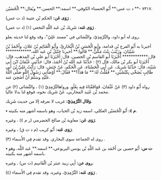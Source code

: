 ٧٣١٧ -** د ت عس:** أَبُو الحسناء الكوفي،** اسمه:** الحسن،** ويُقال:** الْحُسَيْن.

**رَوَى عَن:** الحكم بْن عتيبة (د ت عس) .

**رَوَى عَنه:** شَرِيك بْن عَبد اللَّهِ النخعي (١) (د ت عس) .

روى له أبو داود، والتِّرْمِذِيّ، والنَّسَائي في "مسند عَلِيّ"، وقد وقع لنا حديثه بعلو.

أخبرنا به أَبُو الفرج بْن قدامة، وأبو الْحَسَن بْنُ الْبُخَارِيِّ، وأَبُو الْغَنَائِمِ بْنُ عَلانَ، وأَحْمَدُ بْنُ شَيْبَانَ، وزَيْنَبُ بِنْتُ مَكِّيٍّ،** قَالُوا:** أخبرنا حَنْبَلُ بْن عَبد الله،************ قال:************ أَخْبَرَنَا أبو القاسم بْن الحصين، قال: أَخْبَرَنَا أبو علي بْن المذهب، قال: أَخْبَرَنَا أبو بكر بْن مالك، قال (٢) : حَدَّثَنَا عَبد الله بْنُ أَحْمَدَ، قال: حَدَّثَنِي عُثْمَانُ ابْنَ أَبي شَيْبَة، قال: حَدَّثَنَا شَرِيك، عَن أَبِي الْحَسْنَاءِ، عَنِ الْحَكَمِ، عَنْ حَنَشٍ، قال: رَأَيْتُ عَلِيَّ بْنَ أَبي طَالِبٍ يُضَحِّي بِكَبْشَيْنِ،** فَقُلْتُ لَهُ:** مَا هَذَا؟** فَقَالَ:** أَوْصَانِي رَسُولُ اللَّهِ صَلَّى اللَّهُ عَلَيْهِ وسَلَّمَ أَنْ أُضَحِيَ عنه.

رواه أَبُو داود (٣) عَنْ عُثْمَانَ، فَوَافَقْنَاهُ فِيهِ بِعُلُوٍ. ورواهالتِّرْمِذِيّ (١) ، والنَّسَائي (٢) عن محمد بْن عُبَيد المحاربي، عَنْ شَرِيك نحوه، فوقع لنا بدلا عاليا.

**وَقَال التِّرْمِذِيّ:** غريب لا نعرفه إلا من حديث شَرِيك.

**• م ٤:** أَبُو الْحُسَيْن العكلي، اسمه زيد بْن الحباب، وهو باسمه أشهر منه بكنيته.

**رَوَى عَن:** معاوية بْن صالح الحضرمي (ر م ٤) ، وغيره.

**رَوَى عَنه:** أَبُو كريب (م د ت ق) ، وغيره.

روى له الجماعة سوى البخاري. وقد تقدم فِي الأَسماء (٣) .

**• ت س:** أَبُو حصين بن أَحْمَد بن عَبد اللَّهِ بْن يونس اليربوعي،** اسمه:** عَبد اللَّه، وهو باسمه أشهر منه بكنيته.

**روى عن:** أَبِي زبيد عبثر بْن الْقَاسِم (ت س) ، وغيره.

**رَوَى عَنه:** التِّرْمِذِيّ، وغيره. وقد تقدم فِي الأَسماء (٤) .